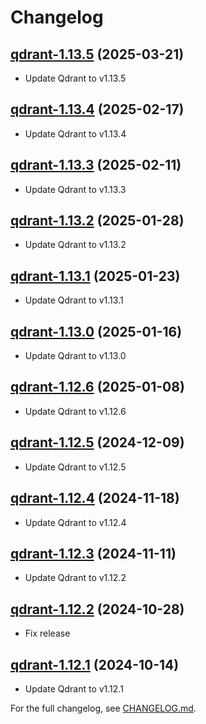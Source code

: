 # Changelog

## [qdrant-1.13.5](https://github.com/qdrant/qdrant-helm/tree/qdrant-1.13.5) (2025-03-21)

- Update Qdrant to v1.13.5

## [qdrant-1.13.4](https://github.com/qdrant/qdrant-helm/tree/qdrant-1.13.4) (2025-02-17)

- Update Qdrant to v1.13.4

## [qdrant-1.13.3](https://github.com/qdrant/qdrant-helm/tree/qdrant-1.13.3) (2025-02-11)

- Update Qdrant to v1.13.3

## [qdrant-1.13.2](https://github.com/qdrant/qdrant-helm/tree/qdrant-1.13.2) (2025-01-28)

- Update Qdrant to v1.13.2

## [qdrant-1.13.1](https://github.com/qdrant/qdrant-helm/tree/qdrant-1.13.1) (2025-01-23)

- Update Qdrant to v1.13.1

## [qdrant-1.13.0](https://github.com/qdrant/qdrant-helm/tree/qdrant-1.13.0) (2025-01-16)

- Update Qdrant to v1.13.0

## [qdrant-1.12.6](https://github.com/qdrant/qdrant-helm/tree/qdrant-1.12.6) (2025-01-08)

- Update Qdrant to v1.12.6

## [qdrant-1.12.5](https://github.com/qdrant/qdrant-helm/tree/qdrant-1.12.5) (2024-12-09)

- Update Qdrant to v1.12.5

## [qdrant-1.12.4](https://github.com/qdrant/qdrant-helm/tree/qdrant-1.12.4) (2024-11-18)

- Update Qdrant to v1.12.4

## [qdrant-1.12.3](https://github.com/qdrant/qdrant-helm/tree/qdrant-1.12.3) (2024-11-11)

- Update Qdrant to v1.12.2

## [qdrant-1.12.2](https://github.com/qdrant/qdrant-helm/tree/qdrant-1.12.2) (2024-10-28)

- Fix release

## [qdrant-1.12.1](https://github.com/qdrant/qdrant-helm/tree/qdrant-1.12.1) (2024-10-14)

- Update Qdrant to v1.12.1

For the full changelog, see [CHANGELOG.md](https://github.com/qdrant/qdrant-helm/blob/main/CHANGELOG.md).

<!-- The contents of this file are included directly in each GitHub release. -->
<!-- Only include the most-recent release in this file. -->
